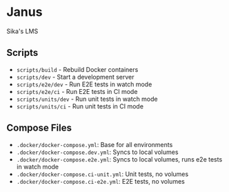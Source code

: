 # Janus

Sika's LMS

## Scripts

* `scripts/build` - Rebuild Docker containers
* `scripts/dev` - Start a development server
* `scripts/e2e/dev` - Run E2E tests in watch mode
* `scripts/e2e/ci` - Run E2E tests in CI mode
* `scripts/units/dev` - Run unit tests in watch mode
* `scripts/units/ci` - Run unit tests in CI mode

## Compose Files

* `.docker/docker-compose.yml`: Base for all environments
* `.docker/docker-compose.dev.yml`: Syncs to local volumes
* `.docker/docker-compose.e2e.yml`: Syncs to local volumes, runs e2e tests in watch mode
* `.docker/docker-compose.ci-unit.yml`: Unit tests, no volumes
* `.docker/docker-compose.ci-e2e.yml`: E2E tests, no volumes
